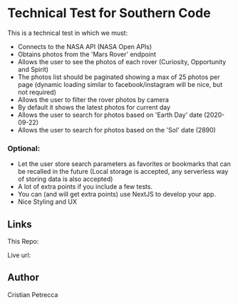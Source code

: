 # Technical Test for Southern Code 

This is a technical test in which we must:
- Connects to the NASA API (NASA Open APIs)
- Obtains photos from the 'Mars Rover' endpoint
- Allows the user to see the photos of each rover (Curiosity, Opportunity and Spirit)
- The photos list should be paginated showing a max of 25 photos per page (dynamic loading similar to facebook/instagram will be nice, but not required)
- Allows the user to filter the rover photos by camera
- By default it shows the latest photos for current day
- Allows the user to search for photos based on 'Earth Day' date (2020-09-22)
- Allows the user to search for photos based on the 'Sol' date (2890)
### Optional:
- Let the user store search parameters as favorites or bookmarks that can be recalled in the future (Local storage is accepted, any serverless way of storing data is also accepted)
- A lot of extra points if you include a few tests.
- You can (and will get extra points) use NextJS to develop your app.
- Nice Styling and UX



## Links
This Repo:

Live url:

## Author 
 
Cristian Petrecca